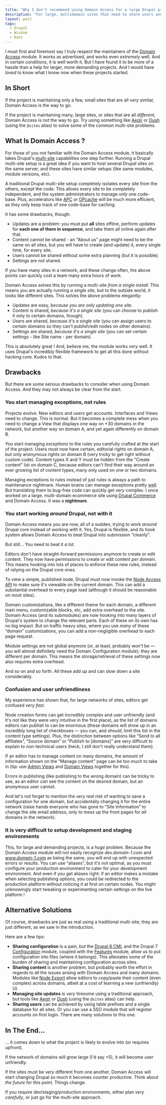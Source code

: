 ```yaml
---
title: "Why I don't recommend using Domain Access for a large Drupal project"
description: "For large, multidomain sites that need to share users and content, a common module to use is the Domain Access module. It has some serious drawbacks, though, and here's why."
layout: post
tags:
  - Drupal
  - Wisdom
  - Rant
---
```


I must first and foremost say I truly respect the maintainers of the [Domain Access](http://drupal.org/project/domain) module. It works as advertised, and works even *extremely* well. And in certain conditions, it is well worth it. But I have found it to be more of a hassle than a help for larger, more demanding projects. And I would have *loved* to know what I know now when these projects started.


## In Short

If the project is maintaining only a few, small sites that are all *very* similar, Domain Access is the way to go.

If the project is maintaining many, large sites, or sites that are all *different*, Domain Access is *not* the way to go. Try using something like [Aegir](http://www.aegirproject.org/) or [Dush](http://drush.ws/) (using the `@sites` alias) to solve some of the common multi-site problems.


## What Is Domain Access ?

For those of you not familiar with the Domain Access module, it basically takes Drupal's [multi-site](https://www.drupal.org/documentation/install/multi-site) capabilities one step further. Running a Drupal multi-site setup is a great idea if you want to host several Drupal sites on the same server, and these sites have similar setups (like same modules, module versions, etc).

A traditional Drupal multi-site setup completely isolates every site from the others, except the code. This allows every site to be completely independent, and the system administrators to manage only one code-base. Plus, accelerators like [APC](http://php.net/manual/en/book.apc.php) or [OPcache](http://php.net/manual/en/book.opcache.php) will be much more efficient, as they only keep track of one code-base for caching.

It has some drawbacks, though:

* Updates are a problem: you must put **all** sites offline, perform updates for **each one of them in sequence**, and take them all online again after that.
* Content cannot be shared - an "About us" page might need to be the same on all sites, but you will have to create (and update) it, every single time, for every site.
* Users cannot be shared without some extra planning (but it is possible).
* Settings are not shared.

If you have many sites in a network, and these change often, the above points can quickly cost a team many extra hours of work.

Domain Access solves this by running a multi-site *from a single install*. This means you are actually running *a single site*, but to the outside world, it looks like different sites. This solves the above problems elegantly:

* Updates are easy, *because you are only updating one site*.
* Content is shared, *because it's a single site* (you can choose to publish it only to certain domains, though).
* Users are shared, *because it's a single site* (you can assign users to certain domains so they can't publish/edit nodes on other domains).
* Settings are shared, *because it's a single site* (you can set certain settings - like Site name - per domain).

This is absolutely great ! And, believe me, the module works *very* well. It uses Drupal's incredibly flexible framework to get all this done without hacking core. Kudos to that.


## Drawbacks

But there are some serious drawbacks to consider when using Domain Access. And they may not always be clear from the start.

### You start managing exceptions, not rules

Projects evolve. New editors and users get accounts. Interfaces and Views need to change. This is normal. But it becomes a complete mess when you need to change a View that displays one way on +30 domains in the network, but another way on domain A, and yet again differently on domain B.

You start managing *exceptions* to the rules you carefully crafted at the start of the project. Users must now have certain, editorial rights on domain A, but only anonymous rights on domain B (very tricky to get right without custom code). Content types X and Y must be hidden from the "Create content" list on domain C, because editors can't find their way around an ever growing list of content types, many only used on one or two domains.

Managing exceptions to rules instead of just rules is always a path to maintenance nightmare. Human brains can manage exceptions pretty <abbr title="Not !">well</abbr>. But translating them to bug-free code can quickly get *very* complex. I once worked on a large, multi-domain ecommerce site using [Drupal Commerce](https://drupalcommerce.org/) and Domain Access. It was a **nightmare**.


### You start working *around* Drupal, not with it

Domain Access means you are now, all of a sudden, trying to work *around* Drupal core instead of working *with* it. Yes, Drupal is flexible, and its hook system allows Domain Access to beat Drupal into submission &ldquo;cleanly&rdquo;.

But still... You need to beat it *a lot*.

Editors don't have straight-forward permissions anymore to create or edit content. They now have permissions to create or edit content *per domain*. This means hooking into lots of places to enforce these new rules, instead of relying on the Drupal core ones.

To view a simple, published node, Drupal must now invoke the [Node Access API](https://api.drupal.org/api/drupal/modules%21node%21node.module/group/node_access/7) to make sure it's viewable on the current domain. This can add a substantial overhead to every page load (although it should be reasonable on most sites).

Domain customizations, like a different theme for each domain, a different main menu, customizable blocks, etc, add extra overhead to the site. Domain Access (and its submodules) are now hooking into many layers of Drupal's system to change the relevant parts. Each of these on its own has no big impact. But on traffic heavy sites, where you use *many* of these &ldquo;domain&rdquo; customizations, you can add a non-negligible overhead to each page request.

Module settings are not global anymore (or, at least, probably won't be &mdash; you will almost definitely need the Domain Configuration module); they are different per domain. This means the storage/retrieval of these settings now also requires extra overhead.

And so on and so forth. All these add up and can slow down a site considerably.


### Confusion and user unfriendliness

My experience has shown that, for large networks of sites, editors get confused *very fast*.

Node creation forms can get incredibly complex and user unfriendly (and it's not like they were very intuitive in the first place), as the list of domains editors can publish to can be enormous (these domains will show up in an incredibly long list of checkboxes &mdash; you can, and *should*, limit this list in the content type settings). Plus, the distinction between options like &ldquo;Send to all affiliates&rdquo;, &ldquo;Source domain&rdquo; or &ldquo;Publish to [domains]&rdquo; are very difficult to explain to non-technical users (heck, I *still* don't really understand them).

If an editor has to manage content on many domains, the amount of information shown on the &ldquo;Manage content&rdquo; page can be too much to take in (tip: use [Admin Views](https://www.drupal.org/project/admin_views) and [Domain Views](https://www.drupal.org/project/domain_views) together for this).

Errors in publishing (like publishing to the wrong domain) can be tricky to see, as an editor *can* see the content on the desired domain, but an anonymous user cannot.

And let's not forget to mention the *very real risk* of wanting to save a configuration for one domain, but accidentally changing it for the entire network (raise hands everyone who has gone to &ldquo;Site Information&rdquo; to change the site email address, only to mess up the front pages for *all* domains in the network).


### It is very difficult to setup development and staging environments

This, for large and demanding projects, is a *huge* problem. Because the Domain Access module will not easily recognize *dev.domain-1.com* and *www.domain-1.com* as being the same, you will end up with unexpected errors or results. You can use &ldquo;aliases&rdquo;, but it's not optimal, as you must configure your production environment to cater for your development environment. And even if you get aliases right: if an editor makes a mistake when selecting publishing options, you could be redirected to the production platform without noticing it at first on certain nodes. You might unknowingly start tweaking or experimenting certain settings on the live platform !


## Alternative Solutions

Of course, drawbacks are just as real using a traditional multi-site; they are just different, as we saw in the introduction.

Here are a few tips:

* **Sharing configuration** is a pain, but the [Drupal 8 CMI](https://groups.drupal.org/build-systems-change-management/cmi), and the Drupal 7 [Configuration](https://www.drupal.org/project/configuration) module, coupled with the [Features](https://www.drupal.org/project/features) module, allow us to put configuration into files (where it belongs). This alleviates some of the burden of sharing and maintaining configuration across sites.
* **Sharing content** is another problem, but probably worth the effort in regards to all the issues arising with Domain Access and many domains. Modules like [Node Export](https://www.drupal.org/project/node_export) allow editors to copy/paste their content (even complex) across domains, albeit at a cost of learning a new (unfriendly) UI.
* **Managing site updates** is *very* tiresome using a traditional approach, but tools like [Aegir](http://www.aegirproject.org/) or [Dush](http://drush.ws/) (using the `@sites` alias) can help.
* **Sharing users** can be achieved by using table prefixes and a single database for all sites. Or you can use a SSO module that will register accounts on first login. There are many solutions to this one.

## In The End...

... it comes down to what the project is likely to evolve into (or requires upfront).

If the network of domains will grow large (I'd say +5), it will become user unfriendly.

If the sites must be *very* different from one another, Domain Access will start changing Drupal so much it becomes counter productive. Think about *the future* for this point. Things change.

If you require dev/staging/production environments, either plan *very carefully*, or just go for the multi-site approach.
